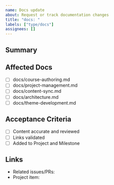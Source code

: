 ```yaml
---
name: Docs update
about: Request or track documentation changes
title: "docs: "
labels: ["type/docs"]
assignees: []
---
```


## Summary

## Affected Docs
- [ ] docs/course-authoring.md
- [ ] docs/project-management.md
- [ ] docs/content-sync.md
- [ ] docs/architecture.md
- [ ] docs/theme-development.md

## Acceptance Criteria
- [ ] Content accurate and reviewed
- [ ] Links validated
- [ ] Added to Project and Milestone

## Links
- Related issues/PRs:
- Project item:

